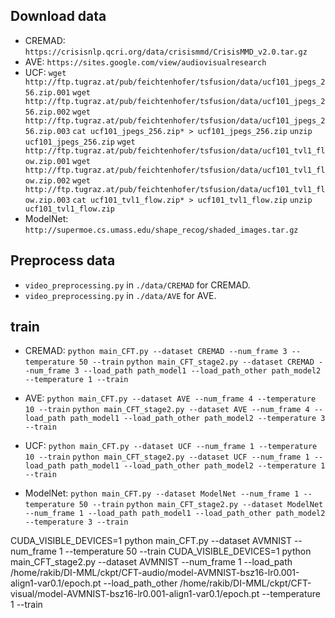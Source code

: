 ## Download data
- CREMAD: `https://crisisnlp.qcri.org/data/crisismmd/CrisisMMD_v2.0.tar.gz`
- AVE: `https://sites.google.com/view/audiovisualresearch`
- UCF:
`wget http://ftp.tugraz.at/pub/feichtenhofer/tsfusion/data/ucf101_jpegs_256.zip.001`
`wget http://ftp.tugraz.at/pub/feichtenhofer/tsfusion/data/ucf101_jpegs_256.zip.002`
`wget http://ftp.tugraz.at/pub/feichtenhofer/tsfusion/data/ucf101_jpegs_256.zip.003`
`cat ucf101_jpegs_256.zip* > ucf101_jpegs_256.zip`
`unzip ucf101_jpegs_256.zip`
`wget http://ftp.tugraz.at/pub/feichtenhofer/tsfusion/data/ucf101_tvl1_flow.zip.001`
`wget http://ftp.tugraz.at/pub/feichtenhofer/tsfusion/data/ucf101_tvl1_flow.zip.002`
`wget http://ftp.tugraz.at/pub/feichtenhofer/tsfusion/data/ucf101_tvl1_flow.zip.003`
`cat ucf101_tvl1_flow.zip* > ucf101_tvl1_flow.zip`
`unzip ucf101_tvl1_flow.zip`
- ModelNet: `http://supermoe.cs.umass.edu/shape_recog/shaded_images.tar.gz`

## Preprocess data
- `video_preprocessing.py` in `./data/CREMAD` for CREMAD.
- `video_preprocessing.py` in `./data/AVE` for AVE.

## train
- CREMAD: 
`python main_CFT.py --dataset CREMAD --num_frame 3 --temperature 50 --train`
`python main_CFT_stage2.py --dataset CREMAD --num_frame 3 --load_path path_model1 --load_path_other path_model2 --temperature 1 --train`

- AVE: 
`python main_CFT.py --dataset AVE --num_frame 4 --temperature 10 --train`
`python main_CFT_stage2.py --dataset AVE --num_frame 4 --load_path path_model1 --load_path_other path_model2 --temperature 3 --train`

- UCF: 
`python main_CFT.py --dataset UCF --num_frame 1 --temperature 10 --train`
`python main_CFT_stage2.py --dataset UCF --num_frame 1 --load_path path_model1 --load_path_other path_model2 --temperature 1 --train`

- ModelNet: 
`python main_CFT.py --dataset ModelNet --num_frame 1 --temperature 50 --train`
`python main_CFT_stage2.py --dataset ModelNet --num_frame 1 --load_path path_model1 --load_path_other path_model2 --temperature 3 --train`


CUDA_VISIBLE_DEVICES=1 python main_CFT.py --dataset AVMNIST --num_frame 1 --temperature 50 --train
CUDA_VISIBLE_DEVICES=1 python main_CFT_stage2.py --dataset AVMNIST --num_frame 1 --load_path /home/rakib/DI-MML/ckpt/CFT-audio/model-AVMNIST-bsz16-lr0.001-align1-var0.1/epoch.pt --load_path_other /home/rakib/DI-MML/ckpt/CFT-visual/model-AVMNIST-bsz16-lr0.001-align1-var0.1/epoch.pt --temperature 1 --train